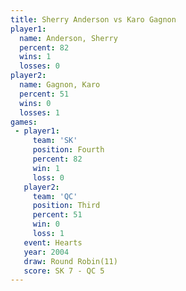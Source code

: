 ```yaml
---
title: Sherry Anderson vs Karo Gagnon
player1:                
  name: Anderson, Sherry
  percent: 82           
  wins: 1               
  losses: 0             
player2:                
  name: Gagnon, Karo    
  percent: 51           
  wins: 0               
  losses: 1             
games:
 - player1:          
     team: 'SK'      
     position: Fourth
     percent: 82     
     win: 1          
     loss: 0         
   player2:         
     team: 'QC'     
     position: Third
     percent: 51    
     win: 0         
     loss: 1        
   event: Hearts        
   year: 2004           
   draw: Round Robin(11)
   score: SK 7 - QC 5   
---
```

